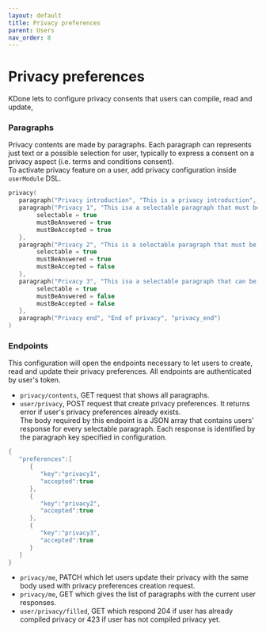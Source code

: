 ```yaml
---
layout: default
title: Privacy preferences
parent: Users
nav_order: 8
---
```


# Privacy preferences

KDone lets to configure privacy consents that users can compile, read and update,

### Paragraphs
Privacy contents are made by paragraphs. Each paragraph can represents just text or a possible selection for user, typically to express a consent on a privacy aspect (i.e. terms and conditions consent).  
To activate privacy feature on a user, add privacy configuration inside `userModule` DSL.
```kotlin
privacy(
   paragraph("Privacy introduction", "This is a privacy introduction", "privacy_introduction"), 
   paragraph("Privacy 1", "This isa a selectable paragraph that must be responded true", "privacy1") {
        selectable = true
        mustBeAnswered = true
        mustBeAccepted = true
   },
   paragraph("Privacy 2", "This is a selectable paragraph that must be responded true or false", "privacy2") {
        selectable = true
        mustBeAnswered = true
        mustBeAccepted = false
   },
   paragraph("Privacy 3", "This isa a selectable paragraph that can be optionally responded true or false.", "privacy3") {
        selectable = true
        mustBeAnswered = false
        mustBeAccepted = false
   },
   paragraph("Privacy end", "End of privacy", "privacy_end")
)
```

### Endpoints
This configuration will open the endpoints necessary to let users to create, read and update their privacy preferences. All endpoints are authenticated by user's token.
- `privacy/contents`, GET request that shows all paragraphs.
- `user/privacy`, POST request that create privacy preferences. It returns error if user's privacy preferences already exists.  
The body required by this endpoint is a JSON array that contains users' response for every selectable paragraph. Each response is identified by the paragraph key specified in configuration.
```kotlin
{
   "preferences":[
      {
         "key":"privacy1",
         "accepted":true
      },
      {
         "key":"privacy2",
         "accepted":true
      },
      {
         "key":"privacy3",
         "accepted":true
      }
   ]
}
```
- `privacy/me`, PATCH which let users update their privacy with the same body used with privacy preferences creation request.
- `privacy/me`, GET which gives the list of paragraphs with the current user responses.
- `user/privacy/filled`, GET which respond 204 if user has already compiled privacy or 423 if user has not compiled privacy yet.
